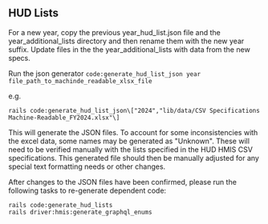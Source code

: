 
## HUD Lists

For a new year, copy the previous year_hud_list.json file and the year_additional_lists directory and then rename them with the new year suffix. Update files in the the year_additional_lists with data from the new specs.

Run the json generator `code:generate_hud_list_json year file_path_to_machinde_readable_xlsx_file`

e.g.
```
rails code:generate_hud_list_json\["2024","lib/data/CSV Specifications Machine-Readable_FY2024.xlsx"\]
```

This will generate the JSON files. To account for some inconsistencies with the excel data, some names may be generated as "Unknown". These will need to be verified manually with the lists specified in the HUD HMIS CSV specifications. This generated file should then be manually adjusted for any special text formatting needs or other changes.

After changes to the JSON files have been confirmed, please run the following tasks to re-generate dependent code:

```
rails code:generate_hud_lists
rails driver:hmis:generate_graphql_enums
```